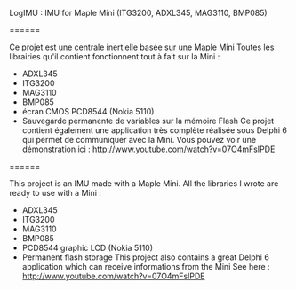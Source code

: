 LogIMU : IMU for Maple Mini (ITG3200, ADXL345, MAG3110, BMP085)

======

Ce projet est une centrale inertielle basée sur une Maple Mini
Toutes les librairies qu'il contient fonctionnent tout à fait sur la Mini :
 - ADXL345
 - ITG3200
 - MAG3110
 - BMP085
 - écran CMOS PCD8544 (Nokia 5110)
 - Sauvegarde permanente de variables sur la mémoire Flash
Ce projet contient également une application très complète réalisée sous Delphi 6 qui permet de communiquer avec la Mini.
Vous pouvez voir une démonstration ici : http://www.youtube.com/watch?v=07O4mFsIPDE

======

This project is an IMU made with a Maple Mini.
All the libraries I wrote are ready to use with a Mini :
 - ADXL345
 - ITG3200
 - MAG3110
 - BMP085
 - PCD8544 graphic LCD (Nokia 5110)
 - Permanent flash storage
This project also contains a great Delphi 6 application which can receive informations from the Mini
See here : http://www.youtube.com/watch?v=07O4mFsIPDE
